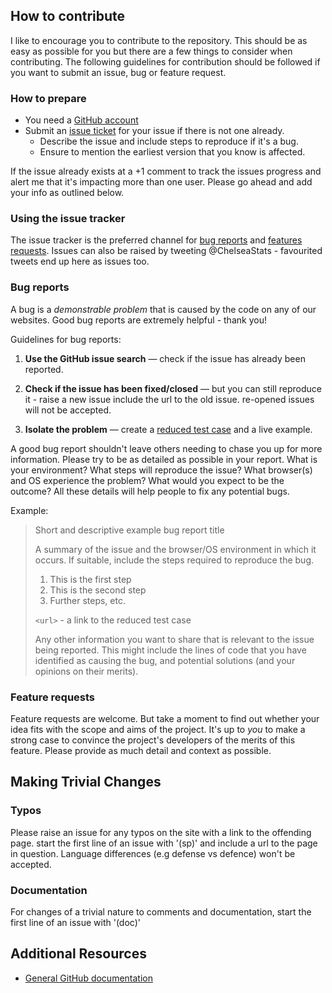 ## How to contribute

I like to encourage you to contribute to the repository.
This should be as easy as possible for you but there are a few things to consider when contributing.
The following guidelines for contribution should be followed if you want to submit an issue, bug or feature request.

### How to prepare

* You need a [GitHub account](https://github.com/signup/free)
* Submit an [issue ticket](https://github.com/ChelseaStats/wp-plugin-core-settings/issues) for your issue if there is not one already.
	* Describe the issue and include steps to reproduce if it's a bug.
	* Ensure to mention the earliest version that you know is affected.

If the issue already exists at a +1 comment to track the issues progress and alert me that it's impacting more than one user.
Please go ahead and add your info as outlined below.

### Using the issue tracker

The issue tracker is the preferred channel for [bug reports](#bugs) and [features requests](#features). Issues can also be raised by tweeting @ChelseaStats - favourited tweets end up here as issues too.

<a name="bugs"></a>
### Bug reports

A bug is a _demonstrable problem_ that is caused by the code on any of our websites.
Good bug reports are extremely helpful - thank you!

Guidelines for bug reports:

1. **Use the GitHub issue search** &mdash; check if the issue has already been
   reported.

2. **Check if the issue has been fixed/closed** &mdash; but you can still reproduce it - raise a new issue include the url to the old issue. re-opened issues will not be accepted.

3. **Isolate the problem** &mdash; create a [reduced test
   case](http://css-tricks.com/reduced-test-cases/) and a live example.

A good bug report shouldn't leave others needing to chase you up for more
information. Please try to be as detailed as possible in your report. What is
your environment? What steps will reproduce the issue? What browser(s) and OS
experience the problem? What would you expect to be the outcome? All these
details will help people to fix any potential bugs.

Example:

> Short and descriptive example bug report title
>
> A summary of the issue and the browser/OS environment in which it occurs. If
> suitable, include the steps required to reproduce the bug.
>
> 1. This is the first step
> 2. This is the second step
> 3. Further steps, etc.
>
> `<url>` - a link to the reduced test case
>
> Any other information you want to share that is relevant to the issue being
> reported. This might include the lines of code that you have identified as
> causing the bug, and potential solutions (and your opinions on their
> merits).


<a name="features"></a>
### Feature requests

Feature requests are welcome. But take a moment to find out whether your idea
fits with the scope and aims of the project. It's up to *you* to make a strong
case to convince the project's developers of the merits of this feature. Please
provide as much detail and context as possible.


## Making Trivial Changes

### Typos

Please raise an issue for any typos on the site with a link to the offending page. start the first line of an issue with '(sp)' and include a url to the page in question. Language differences (e.g defense vs defence) won't be accepted.

### Documentation

For changes of a trivial nature to comments and documentation, start the first line of an issue with '(doc)' 


## Additional Resources
* [General GitHub documentation](http://help.github.com/)

